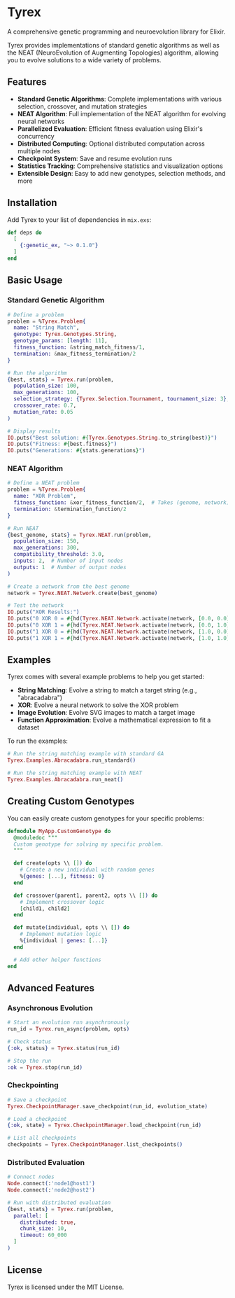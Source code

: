 # Tyrex

A comprehensive genetic programming and neuroevolution library for Elixir.

Tyrex provides implementations of standard genetic algorithms as well as the NEAT (NeuroEvolution of Augmenting Topologies) algorithm, allowing you to evolve solutions to a wide variety of problems.

## Features

- **Standard Genetic Algorithms**: Complete implementations with various selection, crossover, and mutation strategies
- **NEAT Algorithm**: Full implementation of the NEAT algorithm for evolving neural networks
- **Parallelized Evaluation**: Efficient fitness evaluation using Elixir's concurrency
- **Distributed Computing**: Optional distributed computation across multiple nodes
- **Checkpoint System**: Save and resume evolution runs
- **Statistics Tracking**: Comprehensive statistics and visualization options
- **Extensible Design**: Easy to add new genotypes, selection methods, and more

## Installation

Add Tyrex to your list of dependencies in `mix.exs`:

```elixir
def deps do
  [
    {:genetic_ex, "~> 0.1.0"}
  ]
end
```

## Basic Usage

### Standard Genetic Algorithm

```elixir
# Define a problem
problem = %Tyrex.Problem{
  name: "String Match",
  genotype: Tyrex.Genotypes.String,
  genotype_params: [length: 11],
  fitness_function: &string_match_fitness/1,
  termination: &max_fitness_termination/2
}

# Run the algorithm
{best, stats} = Tyrex.run(problem,
  population_size: 100,
  max_generations: 100,
  selection_strategy: {Tyrex.Selection.Tournament, tournament_size: 3},
  crossover_rate: 0.7,
  mutation_rate: 0.05
)

# Display results
IO.puts("Best solution: #{Tyrex.Genotypes.String.to_string(best)}")
IO.puts("Fitness: #{best.fitness}")
IO.puts("Generations: #{stats.generations}")
```

### NEAT Algorithm

```elixir
# Define a NEAT problem
problem = %Tyrex.Problem{
  name: "XOR Problem",
  fitness_function: &xor_fitness_function/2,  # Takes (genome, network) as arguments
  termination: &termination_function/2
}

# Run NEAT
{best_genome, stats} = Tyrex.NEAT.run(problem,
  population_size: 150,
  max_generations: 300,
  compatibility_threshold: 3.0,
  inputs: 2,  # Number of input nodes
  outputs: 1  # Number of output nodes
)

# Create a network from the best genome
network = Tyrex.NEAT.Network.create(best_genome)

# Test the network
IO.puts("XOR Results:")
IO.puts("0 XOR 0 = #{hd(Tyrex.NEAT.Network.activate(network, [0.0, 0.0]))}")
IO.puts("0 XOR 1 = #{hd(Tyrex.NEAT.Network.activate(network, [0.0, 1.0]))}")
IO.puts("1 XOR 0 = #{hd(Tyrex.NEAT.Network.activate(network, [1.0, 0.0]))}")
IO.puts("1 XOR 1 = #{hd(Tyrex.NEAT.Network.activate(network, [1.0, 1.0]))}")
```

## Examples

Tyrex comes with several example problems to help you get started:

- **String Matching**: Evolve a string to match a target string (e.g., "abracadabra")
- **XOR**: Evolve a neural network to solve the XOR problem
- **Image Evolution**: Evolve SVG images to match a target image
- **Function Approximation**: Evolve a mathematical expression to fit a dataset

To run the examples:

```elixir
# Run the string matching example with standard GA
Tyrex.Examples.Abracadabra.run_standard()

# Run the string matching example with NEAT
Tyrex.Examples.Abracadabra.run_neat()
```

## Creating Custom Genotypes

You can easily create custom genotypes for your specific problems:

```elixir
defmodule MyApp.CustomGenotype do
  @moduledoc """
  Custom genotype for solving my specific problem.
  """

  def create(opts \\ []) do
    # Create a new individual with random genes
    %{genes: [...], fitness: 0}
  end

  def crossover(parent1, parent2, opts \\ []) do
    # Implement crossover logic
    [child1, child2]
  end

  def mutate(individual, opts \\ []) do
    # Implement mutation logic
    %{individual | genes: [...]}
  end

  # Add other helper functions
end
```

## Advanced Features

### Asynchronous Evolution

```elixir
# Start an evolution run asynchronously
run_id = Tyrex.run_async(problem, opts)

# Check status
{:ok, status} = Tyrex.status(run_id)

# Stop the run
:ok = Tyrex.stop(run_id)
```

### Checkpointing

```elixir
# Save a checkpoint
Tyrex.CheckpointManager.save_checkpoint(run_id, evolution_state)

# Load a checkpoint
{:ok, state} = Tyrex.CheckpointManager.load_checkpoint(run_id)

# List all checkpoints
checkpoints = Tyrex.CheckpointManager.list_checkpoints()
```

### Distributed Evaluation

```elixir
# Connect nodes
Node.connect(:'node1@host1')
Node.connect(:'node2@host2')

# Run with distributed evaluation
{best, stats} = Tyrex.run(problem,
  parallel: [
    distributed: true,
    chunk_size: 10,
    timeout: 60_000
  ]
)
```

## License

Tyrex is licensed under the MIT License.
